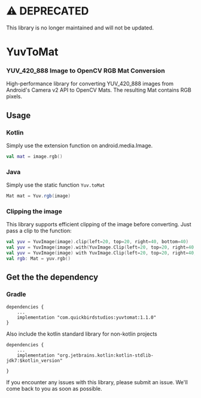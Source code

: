 # ⚠️ DEPRECATED 
This library is no longer maintained and will not be updated.


# YuvToMat
### YUV_420_888 Image to OpenCV RGB Mat Conversion
High-performance library for converting YUV_420_888 images from Android's Camera v2 API to OpenCV Mats. The resulting Mat contains RGB pixels.
  
## Usage
### Kotlin
Simply use the extension function on android.media.Image.  

```kotlin
val mat = image.rgb()
```

### Java
Simply use the static function ```Yuv.toMat```

```java
Mat mat = Yuv.rgb(image)
```

### Clipping the image
This library supports efficient clipping of the image before converting. 
Just pass a clip to the function:

```kotlin
val yuv = YuvImage(image).clip(left=20, top=20, right=40, bottom=40)
val yuv = YuvImage(image).with(YuvImage.Clip(left=20, top=20, right=40, bottom=40))
val yuv = YuvImage(image) with YuvImage.Clip(left=20, top=20, right=40, bottom=40)
val rgb: Mat = yuv.rgb()
```

## Get the the dependency

### Gradle
```
dependencies {
    ...
    implementation "com.quickbirdstudios:yuvtomat:1.1.0"
}
```

Also include the kotlin standard library for non-kotlin projects

```
dependencies {
    ...
    implementation "org.jetbrains.kotlin:kotlin-stdlib-jdk7:$kotlin_version"

}
```

If you encounter any issues with this library, please submit an issue. We'll come back to you as soon as possible.
